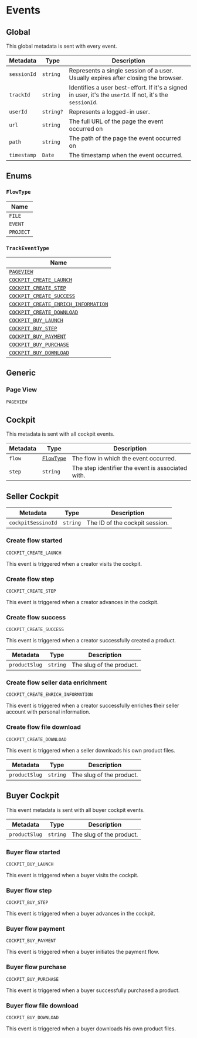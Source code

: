 # Events

## Global

This global metadata is sent with every event.

| Metadata    | Type      | Description                                                                                               |
| ----------- | --------- | --------------------------------------------------------------------------------------------------------- |
| `sessionId` | `string`  | Represents a single session of a user. Usually expires after closing the browser.                         |
| `trackId`   | `string`  | Identifies a user best-effort. If it's a signed in user, it's the `userId`. If not, it's the `sessionId`. |
| `userId`    | `string?` | Represents a logged-in user.                                                                              |
| `url`       | `string`  | The full URL of the page the event occurred on                                                            |
| `path`      | `string`  | The path of the page the event occurred on                                                                |
| `timestamp` | `Date`    | The timestamp when the event occurred.                                                                    |

## Enums

### `FlowType`

| Name      |
| --------- |
| `FILE`    |
| `EVENT`   |
| `PROJECT` |

### `TrackEventType`

| Name                                                                       |
| -------------------------------------------------------------------------- |
| [`PAGEVIEW`](#page-view)                                                   |
| [`COCKPIT_CREATE_LAUNCH`](#create-flow-started)                            |
| [`COCKPIT_CREATE_STEP`](#create-flow-step)                                 |
| [`COCKPIT_CREATE_SUCCESS`](#create-flow-success)                           |
| [`COCKPIT_CREATE_ENRICH_INFORMATION`](#create-flow-seller-data-enrichment) |
| [`COCKPIT_CREATE_DOWNLOAD`](#create-flow-file-download)                    |
| [`COCKPIT_BUY_LAUNCH`](#buyer-flow-started)                                |
| [`COCKPIT_BUY_STEP`](#buyer-flow-step)                                     |
| [`COCKPIT_BUY_PAYMENT`](#buyer-flow-payment)                               |
| [`COCKPIT_BUY_PURCHASE`](#buyer-flow-purchase)                             |
| [`COCKPIT_BUY_DOWNLOAD`](#buyer-flow-file-download)                        |

## Generic

### Page View

`PAGEVIEW`

## Cockpit

This metadata is sent with all cockpit events.

| Metadata | Type                    | Description                                       |
| -------- | ----------------------- | ------------------------------------------------- |
| `flow`   | [`FlowType`](#flowtype) | The flow in which the event occurred.             |
| `step`   | `string`                | The step identifier the event is associated with. |

## Seller Cockpit

| Metadata           | Type     | Description                    |
| ------------------ | -------- | ------------------------------ |
| `cockpitSessinoId` | `string` | The ID of the cockpit session. |

### Create flow started

`COCKPIT_CREATE_LAUNCH`

This event is triggered when a creator visits the cockpit.

### Create flow step

`COCKPIT_CREATE_STEP`

This event is triggered when a creator advances in the cockpit.

### Create flow success

`COCKPIT_CREATE_SUCCESS`

This event is triggered when a creator successfully created a product.

| Metadata      | Type     | Description              |
| ------------- | -------- | ------------------------ |
| `productSlug` | `string` | The slug of the product. |

### Create flow seller data enrichment

`COCKPIT_CREATE_ENRICH_INFORMATION`

This event is triggered when a creator successfully enriches their seller account with personal information.

### Create flow file download

`COCKPIT_CREATE_DOWNLOAD`

This event is triggered when a seller downloads his own product files.

| Metadata      | Type     | Description              |
| ------------- | -------- | ------------------------ |
| `productSlug` | `string` | The slug of the product. |

## Buyer Cockpit

This event metadata is sent with all buyer cockpit events.

| Metadata      | Type     | Description              |
| ------------- | -------- | ------------------------ |
| `productSlug` | `string` | The slug of the product. |

### Buyer flow started

`COCKPIT_BUY_LAUNCH`

This event is triggered when a buyer visits the cockpit.

### Buyer flow step

`COCKPIT_BUY_STEP`

This event is triggered when a buyer advances in the cockpit.

### Buyer flow payment

`COCKPIT_BUY_PAYMENT`

This event is triggered when a buyer initiates the payment flow.

### Buyer flow purchase

`COCKPIT_BUY_PURCHASE`

This event is triggered when a buyer successfully purchased a product.

### Buyer flow file download

`COCKPIT_BUY_DOWNLOAD`

This event is triggered when a buyer downloads his own product files.
